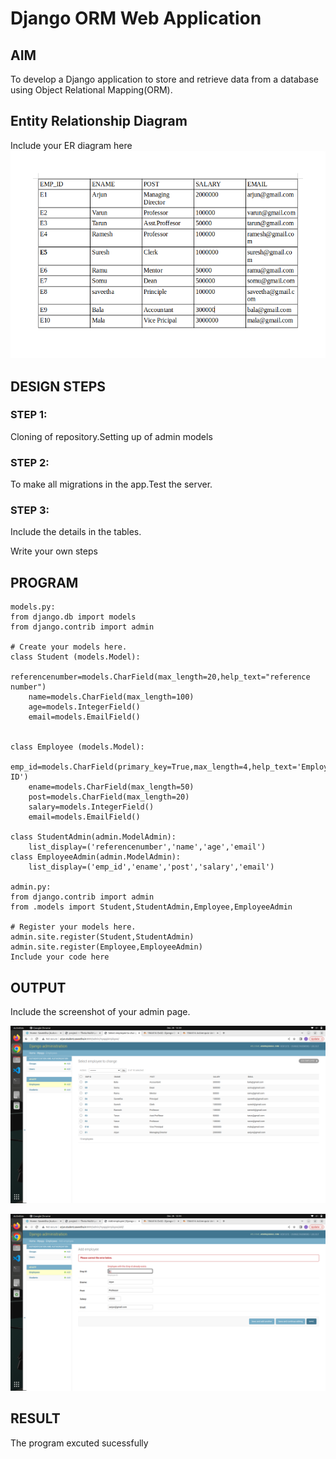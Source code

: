 # Django ORM Web Application

## AIM
To develop a Django application to store and retrieve data from a database using Object Relational Mapping(ORM).

## Entity Relationship Diagram

Include your ER diagram here
![OUTPUT](image/er.png)

## DESIGN STEPS

### STEP 1:
Cloning of repository.Setting up of admin models
### STEP 2:
To make all migrations in the app.Test the server.
### STEP 3:
Include the details in the tables.

Write your own steps

## PROGRAM
```
models.py:
from django.db import models
from django.contrib import admin

# Create your models here.
class Student (models.Model):
    referencenumber=models.CharField(max_length=20,help_text="reference number")
    name=models.CharField(max_length=100)
    age=models.IntegerField()
    email=models.EmailField()


class Employee (models.Model):
    emp_id=models.CharField(primary_key=True,max_length=4,help_text='Employee ID')
    ename=models.CharField(max_length=50)
    post=models.CharField(max_length=20)
    salary=models.IntegerField()
    email=models.EmailField()
    
class StudentAdmin(admin.ModelAdmin):
    list_display=('referencenumber','name','age','email')
class EmployeeAdmin(admin.ModelAdmin):
    list_display=('emp_id','ename','post','salary','email')

admin.py:
from django.contrib import admin
from .models import Student,StudentAdmin,Employee,EmployeeAdmin

# Register your models here.
admin.site.register(Student,StudentAdmin)
admin.site.register(Employee,EmployeeAdmin)
Include your code here
```
## OUTPUT

Include the screenshot of your admin page.

![OUTPUT](image/admin.png)

![OUTPUT](image/primary_key.png)

## RESULT
The program excuted sucessfully
